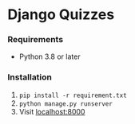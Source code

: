 # Django Quizzes

### Requirements
* Python 3.8 or later

### Installation
1. `pip install -r requirement.txt`
2. `python manage.py runserver`
3. Visit [localhost:8000](http://127.0.0.1:8000/)